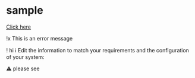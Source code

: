 # sample

[Click here](https://github.com/laravel/laravel/releases)

!x This is an error message

! hi 
:information_source:
Edit the information to match your requirements and the configuration of your system:



:warning: please see
